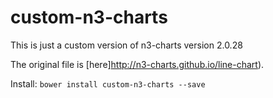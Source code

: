 # custom-n3-charts
This is just a custom version of n3-charts version 2.0.28

The original file is [here]http://n3-charts.github.io/line-chart).

Install: 
`bower install custom-n3-charts --save`

